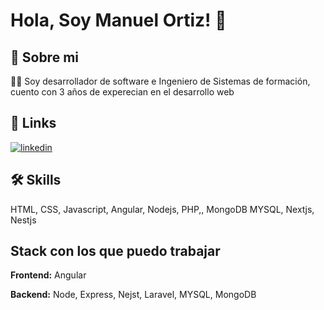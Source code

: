 # Hola, Soy Manuel Ortiz! 👋


## 🚀 Sobre mi
👩‍💻 Soy desarrollador de software e Ingeniero de Sistemas de formación, cuento con 3 años de experecian en el desarrollo web


## 🔗 Links

[![linkedin](https://img.shields.io/badge/linkedin-0A66C2?style=for-the-badge&logo=linkedin&logoColor=white)](https://www.linkedin.com/in/manuel-vicente-ortiz-6893971a2/)



## 🛠 Skills
HTML, CSS, Javascript, Angular, Nodejs, PHP,, MongoDB MYSQL, Nextjs, Nestjs


## Stack con los que puedo trabajar

**Frontend:** Angular

**Backend:**  Node, Express, Nejst, Laravel, MYSQL, MongoDB
